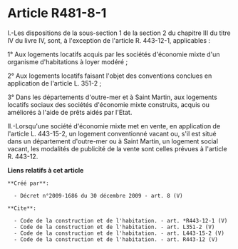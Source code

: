 # Article R481-8-1

I.-Les dispositions de la sous-section 1 de la section 2 du chapitre III du titre IV du livre IV, sont, à l'exception de
l'article R. 443-12-1, applicables : 

1° Aux logements locatifs acquis par les sociétés d'économie mixte d'un organisme d'habitations à loyer modéré ; 

2° Aux logements locatifs faisant l'objet des conventions conclues en application de l'article L. 351-2 ; 

3° Dans les départements d'outre-mer et à Saint Martin, aux logements locatifs sociaux des sociétés d'économie mixte
construits, acquis ou améliorés à l'aide de prêts aidés par l'Etat. 

II.-Lorsqu'une société d'économie mixte met en vente, en application de l'article L. 443-15-2, un logement conventionné
vacant ou, s'il est situé dans un département d'outre-mer ou à Saint Martin, un logement social vacant, les modalités de
publicité de la vente sont celles prévues à l'article R. 443-12.

**Liens relatifs à cet article**

	**Créé par**:

	  - Décret n°2009-1686 du 30 décembre 2009 - art. 8 (V)

	**Cite**:

	  - Code de la construction et de l'habitation. - art. *R443-12-1 (V)
	  - Code de la construction et de l'habitation. - art. L351-2 (V)
	  - Code de la construction et de l'habitation. - art. L443-15-2 (V)
	  - Code de la construction et de l'habitation. - art. R443-12 (V)
